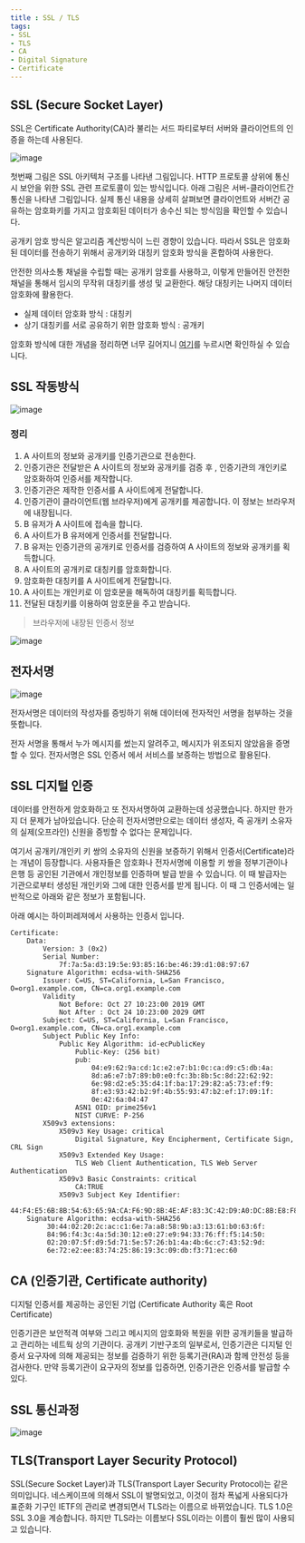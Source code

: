 ```yaml
---
title : SSL / TLS
tags:
- SSL
- TLS
- CA
- Digital Signature
- Certificate
--- 
```


## SSL (Secure Socket Layer)

SSL은 Certificate Authority(CA)라 불리는 서드 파티로부터 서버와 클라이언트의 인증을 하는데 사용된다.

![image](https://user-images.githubusercontent.com/44635266/68072799-09707a00-fdcd-11e9-8531-3cf2d0c040da.png)

첫번째 그림은 SSL 아키텍처 구조를 나타낸 그림입니다. HTTP 프로토콜 상위에 통신시 보안을 위한 SSL 관련 프로토콜이 있는 방식입니다. 아래 그림은 서버-클라이언트간 통신을 나타낸 그림입니다. 실제 통신 내용을 상세히 살펴보면 클라이언트와 서버간 공유하는 암호화키를 가지고 암호회된 데이터가 송수신 되는 방식임을 확인할 수 있습니다.

공개키 암호 방식은 알고리즘 계산방식이 느린 경향이 있습니다. 따라서 SSL은 암호화된 데이터를 전송하기 위해서 공개키와 대칭키 암호화 방식을 혼합하여 사용한다.

안전한 의사소통 채널을 수립할 때는 공개키 암호를 사용하고, 이렇게 만들어진 안전한 채널을 통해서 임시의 무작위 대칭키를 생성 및 교환한다. 해당 대칭키는 나머지 데이터 암호화에 활용한다.

* 실제 데이터 암호화 방식 : 대칭키
* 상기 대칭키를 서로 공유하기 위한 암호화 방식 : 공개키

암호화 방식에 대한 개념을 정리하면 너무 길어지니 [여기](/key-crypto)를 누르시면 확인하실 수 있습니다.


## SSL 작동방식

![image](https://user-images.githubusercontent.com/44635266/68072865-ccf14e00-fdcd-11e9-919e-4d4f4ad4ddbf.png)

### 정리

1. A 사이트의 정보와 공개키를 인증기관으로 전송한다.
2. 인증기관은 전달받은 A 사이트의 정보와 공개키를 검증 후 , 인증기관의 개인키로 암호화하여 인증서를 제작합니다.
3. 인증기관은 제작한 인증서를 A 사이트에게 전달합니다.
4. 인증기관이 클라이언트(웹 브라우저)에게 공개키를 제공합니다. 이 정보는 브라우저에 내장됩니다.
5. B 유저가 A 사이트에 접속을 합니다.
6. A 사이트가 B 유저에게 인증서를 전달합니다.
7. B 유저는 인증기관의 공개키로 인증서를 검증하여 A 사이트의 정보와 공개키를 획득합니다.
8. A 사이트의 공개키로 대칭키를 암호화합니다.
9. 암호화한 대칭키를 A 사이트에게 전달합니다.
10. A 사이트는 개인키로 이 암호문을 해독하여 대칭키를 획득합니다.
11. 전달된 대칭키를 이용하여 암호문을 주고 받습니다.

> 브라우저에 내장된 인증서 정보

![image](https://user-images.githubusercontent.com/44635266/68072936-8bad6e00-fdce-11e9-9c95-e38f067af584.png)

## 전자서명

![image](https://user-images.githubusercontent.com/44635266/68073987-58bca780-fdd9-11e9-8bc9-0f3ac1bfcba5.png)

전자서명은 데이터의 작성자를 증빙하기 위해 데이터에 전자적인 서명을 첨부하는 것을 뜻합니다.

전자 서명을 통해서 누가 메시지를 썼는지 알려주고, 메시지가 위조되지 않았음을 증명할 수 있다. 전자서명은 SSL 인증서 에서 서비스를 보증하는 방법으로 활용된다.

## SSL 디지털 인증

데이터를 안전하게 암호화하고 또 전자서명하여 교환하는데 성공했습니다. 하지만 한가지 더 문제가 남아있습니다. 단순히 전자서명만으로는 데이터 생성자, 즉 공개키 소유자의 실제(오프라인) 신원을 증빙할 수 없다는 문제입니다.

여기서 공개키/개인키 키 쌍의 소유자의 신원을 보증하기 위해서 인증서(Certificate)라는 개념이 등장합니다. 사용자들은 암호화나 전자서명에 이용할 키 쌍을 정부기관이나 은행 등 공인된 기관에서 개인정보를 인증하며 발급 받을 수 있습니다. 이 때 발급자는 기관으로부터 생성된 개인키와 그에 대한 인증서를 받게 됩니다. 이 때 그 인증서에는 일반적으로 아래와 같은 정보가 포함됩니다.

아래 예시는 하이퍼레져에서 사용하는 인증서 입니다.

```
Certificate:
    Data:
        Version: 3 (0x2)
        Serial Number:
            7f:7a:5a:d3:19:5e:93:85:16:be:46:39:d1:08:97:67
    Signature Algorithm: ecdsa-with-SHA256
        Issuer: C=US, ST=California, L=San Francisco, O=org1.example.com, CN=ca.org1.example.com
        Validity
            Not Before: Oct 27 10:23:00 2019 GMT
            Not After : Oct 24 10:23:00 2029 GMT
        Subject: C=US, ST=California, L=San Francisco, O=org1.example.com, CN=ca.org1.example.com
        Subject Public Key Info:
            Public Key Algorithm: id-ecPublicKey
                Public-Key: (256 bit)
                pub:
                    04:e9:62:9a:cd:1c:e2:e7:b1:0c:ca:d9:c5:db:4a:
                    8d:a6:e7:b7:89:b0:e0:fc:3b:8b:5c:8d:22:62:92:
                    6e:98:d2:e5:35:d4:1f:ba:17:29:82:a5:73:ef:f9:
                    8f:e3:93:42:b2:9f:4b:55:93:47:b2:ef:17:09:1f:
                    0e:42:6a:04:47
                ASN1 OID: prime256v1
                NIST CURVE: P-256
        X509v3 extensions:
            X509v3 Key Usage: critical
                Digital Signature, Key Encipherment, Certificate Sign, CRL Sign
            X509v3 Extended Key Usage:
                TLS Web Client Authentication, TLS Web Server Authentication
            X509v3 Basic Constraints: critical
                CA:TRUE
            X509v3 Subject Key Identifier:
                44:F4:E5:6B:8B:54:63:65:9A:CA:F6:9D:8B:4E:AF:83:3C:42:D9:A0:DC:8B:E8:F8:28:70:FA:AC:BE:8A:AB:25
    Signature Algorithm: ecdsa-with-SHA256
         30:44:02:20:2c:ac:c1:6e:7a:a8:58:9b:a3:13:61:b0:63:6f:
         84:96:f4:3c:4a:5d:30:12:e0:27:e9:94:33:76:ff:f5:14:50:
         02:20:07:5f:d9:5d:71:5e:57:26:b1:4a:4b:6c:c7:43:52:9d:
         6e:72:e2:ee:83:74:25:86:19:3c:09:db:f3:71:ec:60
```

## CA (인증기관,  Certificate authority)

디지털 인증서를 제공하는 공인된 기업 (Certificate Authority 혹은 Root Certificate)

인증기관은 보안적격 여부와 그리고 메시지의 암호화와 복원을 위한 공개키들을 발급하고 관리하는 네트웍 상의 기관이다. 공개키 기반구조의 일부로서, 인증기관은 디지털 인증서 요구자에 의해 제공되는 정보를 검증하기 위한 등록기관(RA)과 함께 안전성 등을 검사한다. 만약 등록기관이 요구자의 정보를 입증하면, 인증기관은 인증서를 발급할 수 있다.

## SSL 통신과정

![image](https://user-images.githubusercontent.com/44635266/68523776-1cb9a300-0301-11ea-9a88-d3816af10831.png)

## TLS(Transport Layer Security Protocol)

SSL(Secure Socket Layer)과 TLS(Transport Layer Security Protocol)는 같은 의미입니다. 네스케이프에 의해서 SSL이 발명되었고, 이것이 점차 폭넓게 사용되다가 표준화 기구인 IETF의 관리로 변경되면서 TLS라는 이름으로 바뀌었습니다. TLS 1.0은 SSL 3.0을 계승합니다. 하지만 TLS라는 이름보다 SSL이라는 이름이 훨씬 많이 사용되고 있습니다.


